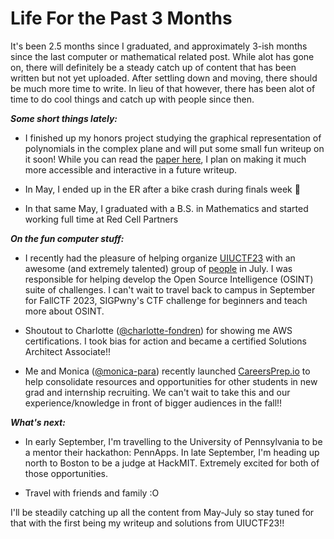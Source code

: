 # Life For the Past 3 Months

It's been 2.5 months since I graduated, and approximately 3-ish months since the last computer or mathematical related post. While alot has gone on, there will definitely be a steady catch up of content that has been written but not yet uploaded. After settling down and moving, there should be much more time to write. In lieu of that however, there has been alot of time to do cool things and catch up with people since then. 

***Some short things lately:*** 

- I finished up my honors project studying the graphical representation of polynomials in the complex plane and will put some small fun writeup on it soon! While you can read the [paper here](/paper.pdf), I plan on making it much more accessible and interactive in a future writeup. 

- In May, I ended up in the ER after a bike crash during finals week 🤠

- In that same May, I graduated with a B.S. in Mathematics and started working full time at Red Cell Partners

***On the fun computer stuff:***

- I recently had the pleasure of helping organize [UIUCTF23](https://2023.uiuc.tf) with an awesome (and extremely talented) group of [people](https://2023.uiuc.tf) in July. I was responsible for helping develop the Open Source Intelligence (OSINT) suite of challenges. I can't wait to travel back to campus in September for FallCTF 2023, SIGPwny's CTF challenge for beginners and teach more about OSINT. 

- Shoutout to Charlotte ([@charlotte-fondren](https://www.linkedin.com/in/charlotte-fondren/)) for showing me AWS certifications. I took bias for action and became a certified Solutions Architect Associate!!

- Me and Monica ([@monica-para](https://www.linkedin.com/in/monica-para/)) recently launched [CareersPrep.io](https://careersprep.io) to help consolidate resources and opportunities for other students in new grad and internship recruiting. We can't wait to take this and our experience/knowledge in front of bigger audiences in the fall!! 

***What's next:*** 
- In early September, I'm travelling to the University of Pennsylvania to be a mentor their hackathon: PennApps. In late September, I'm heading up north to Boston to be a judge at HackMIT. Extremely excited for both of those opportunities. 

- Travel with friends and family :O

I'll be steadily catching up all the content from May-July so stay tuned for that with the first being my writeup and solutions from UIUCTF23!! 